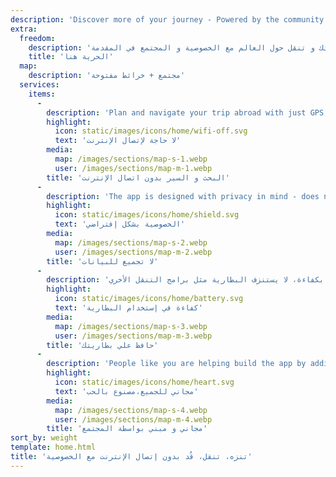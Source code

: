 ```yaml
---
description: 'Discover more of your journey - Powered by the community'
extra:
  freedom:
    description: 'إكتشف رحلتك و تنقل حول العالم مع الخصوصية و المجتمع في المقدمة.'
    title: 'الحرية هنا'
  map:
    description: 'مجتمع + خرائط مفتوحة'
  services:
    items:
      - 
        description: 'Plan and navigate your trip abroad with just GPS, no need for mobile data. Search waypoints while on distant hiking trails or bike paths.'
        highlight:
          icon: static/images/icons/home/wifi-off.svg
          text: 'لا حاجة لإتصال الإنترنت'
        media:
          map: /images/sections/map-s-1.webp
          user: /images/sections/map-m-1.webp
        title: 'البحث و السير بدون اتصال الإنترنت'
      - 
        description: 'The app is designed with privacy in mind - does not identify people, does not track you, and does not collect any information. CoMaps was also audited by <span class="text-icon"><svg viewBox="0 0 19 19"><use href="#icon-exodus"></use></svg> [Exodus](https://reports.exodus-privacy.eu.org/reports/app.comaps.google/latest/).'
        highlight:
          icon: static/images/icons/home/shield.svg
          text: 'الخصوصية بشكل إفتراضي'
        media:
          map: /images/sections/map-s-2.webp
          user: /images/sections/map-m-2.webp
        title: 'لا تجميع للبيانات'
      - 
        description: 'يستخدم البطارية بكفاءة،‏ لا يستنزف البطارية مثل برامج التنقل الأخري.'
        highlight:
          icon: static/images/icons/home/battery.svg
          text: 'كفاءة في إستخدام البطارية'
        media:
          map: /images/sections/map-s-3.webp
          user: /images/sections/map-m-3.webp
        title: 'حافظ علي بطاريتك'
      - 
        description: 'People like you are helping build the app by adding locations to <span class="text-icon"><svg viewBox="0 0 19 19"><use href="#icon-open-street-map"></use></svg> [OpenStreetMap](https://openstreetmap.org)</span>, giving feedback on features, and contributing code on <span class="text-icon"><svg viewbox="0 0 4.233 4.233"> <use href="#icon-codeberg"></use></svg> [Codeberg](https://codeberg.org/comaps)</span> to create great maps together. The project is a fork of Organic Maps and Maps.Me, and driven by an open-source community.'
        highlight:
          icon: static/images/icons/home/heart.svg
          text: 'مجاني للجميع،مصنوع بالحب'
        media:
          map: /images/sections/map-s-4.webp
          user: /images/sections/map-m-4.webp
        title: 'مجاني و مبني بواسطة المجتمع'
sort_by: weight
template: home.html
title: 'تنزه، تنقل، قُد بدون إتصال الإنترنت مع الخصوصية'
---
```

